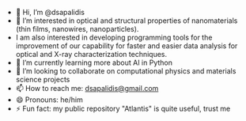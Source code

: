 - 👋 Hi, I’m @dsapalidis
- 👀 I’m interested in optical and structural properties of nanomaterials (thin films, nanowires, nanoparticles).
- I am also interested in developing programming tools for the improvement of our capability for faster and easier data analysis for optical and X-ray characterization techniques.
- 🌱 I’m currently learning more about AI in Python
- 💞️ I’m looking to collaborate on computational physics and materials science projects
- 📫 How to reach me: dsapalidis@gmail.com
- 😄 Pronouns: he/him
- ⚡ Fun fact: my public repository "Atlantis" is quite useful, trust me

<!---
dsapalidis/dsapalidis is a ✨ special ✨ repository because its `README.md` (this file) appears on your GitHub profile.
You can click the Preview link to take a look at your changes.
--->
